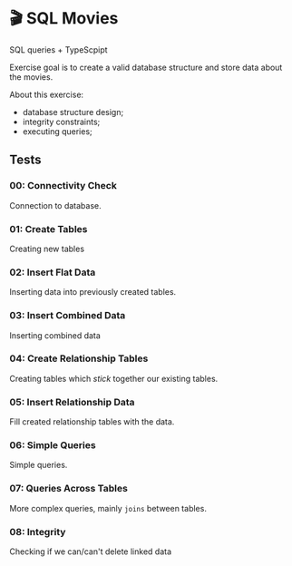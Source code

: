 # 🎬 SQL Movies

SQL queries + TypeScpipt

Exercise goal is to create a valid database structure and store data about the movies.

About this exercise:

 - database structure design;
 - integrity constraints;
 - executing queries;


## Tests

### 00: Connectivity Check
Connection to database.

### 01: Create Tables
Creating new tables

### 02: Insert Flat Data
Inserting data into previously created tables.

### 03: Insert Combined Data
Inserting combined data

### 04: Create Relationship Tables
Creating tables which *stick* together our existing tables.

### 05: Insert Relationship Data
Fill created relationship tables with the data.

### 06: Simple Queries
Simple queries.

### 07: Queries Across Tables
More complex queries, mainly `joins` between tables.

### 08: Integrity
Checking if we can/can't delete linked data
